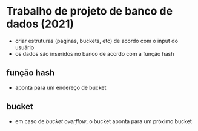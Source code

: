 # Trabalho de projeto de banco de dados (2021)
* criar estruturas (páginas, buckets, etc) de acordo com o input do usuário
* os dados são inseridos no banco de acordo com a função hash

## função hash
* aponta para um endereço de bucket

## bucket
* em caso de *bucket overflow*, o bucket aponta para um próximo bucket
